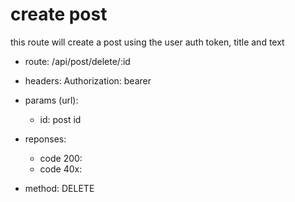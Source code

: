 # create post

this route will create a post using the user auth token, title and text

-   route: /api/post/delete/:id
-   headers: Authorization: bearer
-   params (url):

    -   id: post id

-   reponses:
    -   code 200:
    -   code 40x:
-   method: DELETE
